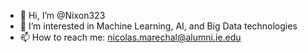 - 👋 Hi, I’m @Nixon323
- 👀 I’m interested in Machine Learning, AI, and Big Data technologies
- 📫 How to reach me: nicolas.marechal@alumni.ie.edu 
